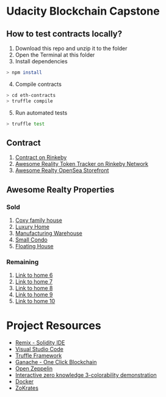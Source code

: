 # Udacity Blockchain Capstone

## How to test contracts locally?
1. Download this repo and unzip it to the folder
2. Open the Terminal at this folder
3. Install dependencies
```bash
> npm install
```
4. Compile contracts
```bash
> cd eth-contracts
> truffle compile
```
5. Run automated tests
```bash
> truffle test
```

## Contract
1. [Contract on Rinkeby](https://rinkeby.etherscan.io/address/0x4694d4f79E3124DB140C47764c37c5811f56E10e)
2. [Awesome Reality Token Tracker on Rinkeby Network](https://rinkeby.etherscan.io/token/0x4694d4f79E3124DB140C47764c37c5811f56E10e)
3. [Awesome Realty OpenSea Storefront](https://rinkeby.opensea.io/category/awesomerealty)
## Awesome Realty Properties
### Sold
1. [Coxy family house](https://rinkeby.opensea.io/assets/0x4694d4f79e3124db140c47764c37c5811f56e10e/1)
2. [Luxury Home](https://rinkeby.opensea.io/assets/0x4694d4f79e3124db140c47764c37c5811f56e10e/2)
3. [Manufacturing Warehouse](https://rinkeby.opensea.io/assets/0x4694d4f79e3124db140c47764c37c5811f56e10e/3)
4. [Small Condo](https://rinkeby.opensea.io/assets/0x4694d4f79e3124db140c47764c37c5811f56e10e/4)
5. [Floating House](https://rinkeby.opensea.io/assets/0x4694d4f79e3124db140c47764c37c5811f56e10e/5)
### Remaining
1. [Link to home 6](https://rinkeby.opensea.io/assets/0x4694d4f79e3124db140c47764c37c5811f56e10e/6)
2. [Link to home 7](https://rinkeby.opensea.io/assets/0x4694d4f79e3124db140c47764c37c5811f56e10e/7)
3. [Link to home 8](https://rinkeby.opensea.io/assets/0x4694d4f79e3124db140c47764c37c5811f56e10e/8)
4. [Link to home 9](https://rinkeby.opensea.io/assets/0x4694d4f79e3124db140c47764c37c5811f56e10e/9)
5. [Link to home 10](https://rinkeby.opensea.io/assets/0x4694d4f79e3124db140c47764c37c5811f56e10e/10)

# Project Resources

* [Remix - Solidity IDE](https://remix.ethereum.org/)
* [Visual Studio Code](https://code.visualstudio.com/)
* [Truffle Framework](https://truffleframework.com/)
* [Ganache - One Click Blockchain](https://truffleframework.com/ganache)
* [Open Zeppelin ](https://openzeppelin.org/)
* [Interactive zero knowledge 3-colorability demonstration](http://web.mit.edu/~ezyang/Public/graph/svg.html)
* [Docker](https://docs.docker.com/install/)
* [ZoKrates](https://github.com/Zokrates/ZoKrates)
